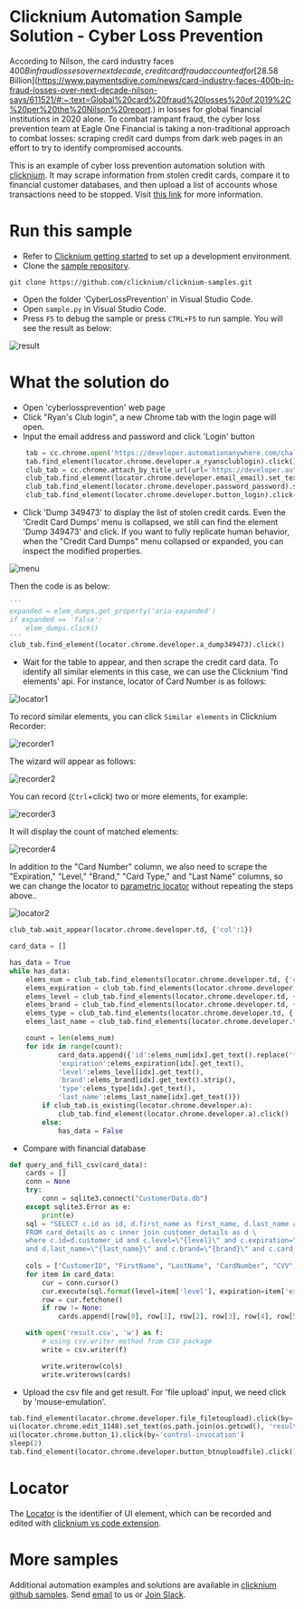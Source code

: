 # Clicknium Automation Sample Solution - Cyber Loss Prevention

According to Nilson, the card industry faces $400B in fraud losses over next decade, credit card fraud accounted for [$28.58 Billion](https://www.paymentsdive.com/news/card-industry-faces-400b-in-fraud-losses-over-next-decade-nilson-says/611521/#:~:text=Global%20card%20fraud%20losses%20of,2019%2C%20per%20the%20Nilson%20report.) in losses for global financial institutions in 2020 alone. To combat rampant fraud, the cyber loss prevention team at Eagle One Financial is taking a non-traditional approach to combat losses: scraping credit card dumps from dark web pages in an effort to try to identify compromised accounts.

This is an example of cyber loss prevention automation solution with [clicknium](https://www.clicknium.com/).
It may scrape information from stolen credit cards, compare it to financial customer databases, and then upload a list of accounts whose transactions need to be stopped. Visit [this link](https://developer.automationanywhere.com/challenges/automationanywherelabs-cyberlossprevention.html) for more information.

# Run this sample
- Refer to [Clicknium getting started](https://www.clicknium.com/documents/quickstart) to set up a development environment.
- Clone the [sample repository](https://github.com/clicknium/clicknium-samples).
```
git clone https://github.com/clicknium/clicknium-samples.git
```
- Open the folder 'CyberLossPrevention' in Visual Studio Code.
- Open `sample.py` in Visual Studio Code.
- Press `F5` to debug the sample or press `CTRL+F5` to run sample.
You will see the result as below:

![result](img/result.png)

# What the solution do
- Open 'cyberlossprevention' web page
- Click "Ryan's Club login", a new Chrome tab with the login page will open.
- Input the email address and password and click 'Login' button
```python
    tab = cc.chrome.open('https://developer.automationanywhere.com/challenges/automationanywherelabs-cyberlossprevention.html')
    tab.find_element(locator.chrome.developer.a_ryansclublogin).click()
    club_tab = cc.chrome.attach_by_title_url(url='https://developer.automationanywhere.com/challenges/automationanywherelabs-ryansclub*')
    club_tab.find_element(locator.chrome.developer.email_email).set_text('notthecyberteam@gmail.com')
    club_tab.find_element(locator.chrome.developer.password_password).set_text('letme!n')
    club_tab.find_element(locator.chrome.developer.button_login).click()
```
- Click 'Dump 349473' to display the list of stolen credit cards.
Even the 'Credit Card Dumps' menu is collapsed, we still can find the element 'Dump 349473' and click. If you want to fully replicate human behavior, when the "Credit Card Dumps" menu collapsed or expanded, you can inspect the modified properties.  

![menu](img/menu.png) 

Then the code is as below:
```python
'''
expanded = elem_dumps.get_property('aria-expanded')
if expanded == 'false':
    elem_dumps.click()
'''
club_tab.find_element(locator.chrome.developer.a_dump349473).click()
```
- Wait for the table to appear, and then scrape the credit card data.
To identify all similar elements in this case, we can use the Clicknium 'find elements' api. For instance, locator of Card Number is as follows:

![locator1](img/locator1.png)

To record similar elements, you can click `Similar elements` in Clicknium Recorder:

![recorder1](img/recorder1.png)

The wizard will appear as follows:

![recorder2](img/recorder2.png)

You can record (`Ctrl`+click) two or more elements, for example:

![recorder3](img/recorder3.png)

It will display the count of matched elements:

![recorder4](img/recorder4.png)

In addition to the "Card Number" column, we also need to scrape the "Expiration," "Level," "Brand," "Card Type," and "Last Name" columns, so we can change the locator to [parametric locator](https://www.clicknium.com/documents/concepts/parametric_locator) without repeating the steps above..

![locator2](img/locator2.png)


```python
club_tab.wait_appear(locator.chrome.developer.td, {'col':1})

card_data = []

has_data = True
while has_data:
    elems_num = club_tab.find_elements(locator.chrome.developer.td, {'col':1})
    elems_expiration = club_tab.find_elements(locator.chrome.developer.td, {'col':2})
    elems_level = club_tab.find_elements(locator.chrome.developer.td, {'col':3})
    elems_brand = club_tab.find_elements(locator.chrome.developer.td, {'col':4})
    elems_type = club_tab.find_elements(locator.chrome.developer.td, {'col':5})
    elems_last_name = club_tab.find_elements(locator.chrome.developer.td, {'col':6})

    count = len(elems_num)
    for idx in range(count):
            card_data.append({'id':elems_num[idx].get_text().replace('*',''),
            'expiration':elems_expiration[idx].get_text(),
            'level':elems_level[idx].get_text(),
            'brand':elems_brand[idx].get_text().strip(),
            'type':elems_type[idx].get_text(),
            'last_name':elems_last_name[idx].get_text()})
        if club_tab.is_existing(locator.chrome.developer.a):
            club_tab.find_element(locator.chrome.developer.a).click()
        else:
            has_data = False
```
- Compare with financial database
```python
def query_and_fill_csv(card_data):
    cards = []
    conn = None
    try:
        conn = sqlite3.connect("CustomerData.db")
    except sqlite3.Error as e:
        print(e)
    sql = "SELECT c.id as id, d.first_name as first_name, d.last_name as last_name, c.card_number as card_number, c.cvv as cvv, c.brand as brand \
    FROM card_details as c inner join customer_details as d \
    where c.id=d.customer_id and c.level=\"{level}\" and c.expiration=\"{expiration}\" and c.card_type=\"{type}\" \
    and d.last_name=\"{last_name}\" and c.brand=\"{brand}\" and c.card_number like \"{id}%\""
    
    cols = ["CustomerID", "FirstName", "LastName", "CardNumber", "CVV", "CardBrand"]
    for item in card_data:
        cur = conn.cursor()
        cur.execute(sql.format(level=item['level'], expiration=item['expiration'], type=item['type'], last_name=item['last_name'], brand=item['brand'], id=item['id']))
        row = cur.fetchone()
        if row != None:
            cards.append([row[0], row[1], row[2], row[3], row[4], row[5]])

    with open('result.csv', 'w') as f:
        # using csv.writer method from CSV package
        write = csv.writer(f)

        write.writerow(cols)
        write.writerows(cards)
```
- Upload the csv file and get result.
For 'file upload' input, we need click by 'mouse-emulation'.

```python
tab.find_element(locator.chrome.developer.file_filetoupload).click(by='mouse-emulation')
ui(locator.chrome.edit_1148).set_text(os.path.join(os.getcwd(), 'result.csv'), by='set-text')
ui(locator.chrome.button_1).click(by='control-invocation')
sleep(2)
tab.find_element(locator.chrome.developer.button_btnuploadfile).click()
```
# Locator
The [Locator](https://www.clicknium.com/documents/concepts/locator) is the identifier of UI element, which can be recorded and edited with [clicknium vs code extension](https://marketplace.visualstudio.com/items?itemName=ClickCorp.clicknium).

# More samples
Additional automation examples and solutions are available in [clicknium github samples](https://github.com/clicknium/clicknium-samples).
Send [email](mailto:support@clicknium.com) to us or [Join Slack](https://join.slack.com/t/clicknium/shared_invite/zt-1cfxsstw7-s0CeJdhyg5wQ1h7_KKc6QQ).
